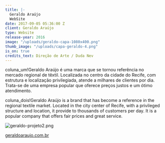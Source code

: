 ```yaml
---
title: |-
  Geraldo Araújo
  WebSite
date: 2017-09-05 05:36:00 Z
client: Geraldo Araújo
type: Website
release-year: 2016
image: "/uploads/geraldo-capa-1080x400.png"
thumb_image: "/uploads/capa-geraldo-4.png"
is_on: true
credits_text: Direção de Arte / Duda Nev
---
```


coluna_um!Geraldo Araújo é uma marca que se tornou referência no mercado regional de têxtil. Localizada no centro da cidade do Recife, com estrutura e localização privilegiada, atende a milhares de clientes por dia. Trata-se de uma empresa popular que oferece preços justos e um ótimo atendimento.

coluna_dois!Geraldo Araújo is a brand that has become a reference in the regional textile market. Located in the city center of Recife, with a privileged structure and location, it provide to thousands of customers per day. It is a popular company that offers fair prices and great service.



![geraldo-projeto2.png](/uploads/geraldo-projeto2.png)


[geraldoaraujo.com.br](www.geraldoaraujo.com.br/)